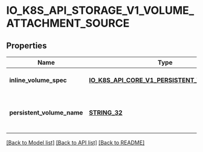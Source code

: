 # IO_K8S_API_STORAGE_V1_VOLUME_ATTACHMENT_SOURCE

## Properties
Name | Type | Description | Notes
------------ | ------------- | ------------- | -------------
**inline_volume_spec** | [**IO_K8S_API_CORE_V1_PERSISTENT_VOLUME_SPEC**](io.k8s.api.core.v1.PersistentVolumeSpec.md) |  | [optional] [default to null]
**persistent_volume_name** | [**STRING_32**](STRING_32.md) | Name of the persistent volume to attach. | [optional] [default to null]

[[Back to Model list]](../README.md#documentation-for-models) [[Back to API list]](../README.md#documentation-for-api-endpoints) [[Back to README]](../README.md)



